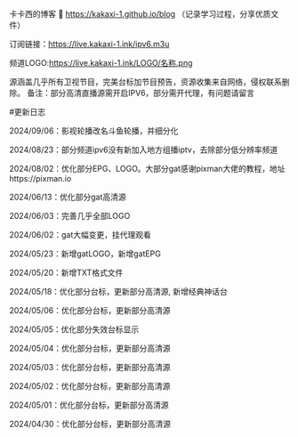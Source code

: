 卡卡西的博客 :link: https://kakaxi-1.github.io/blog （记录学习过程，分享优质文件）

订阅链接：https://live.kakaxi-1.ink/ipv6.m3u

频道LOGO:https://live.kakaxi-1.ink/LOGO/名称.png

源涵盖几乎所有卫视节目，完美台标加节目预告，资源收集来自网络，侵权联系删除。
备注：部分高清直播源需开启IPV6，部分需开代理，有问题请留言

#更新日志

2024/09/06：影视轮播改名斗鱼轮播，并细分化

2024/08/23：部分频道ipv6没有新加入地方组播iptv，去除部分低分辨率频道

2024/08/02：优化部分EPG、LOGO。大部分gat感谢pixman大佬的教程，地址https://pixman.io

2024/06/13：优化部分gat高清源

2024/06/03：完善几乎全部LOGO

2024/06/02：gat大幅变更，挂代理观看

2024/05/23：新增gatLOGO，新增gatEPG

2024/05/20：新增TXT格式文件

2024/05/18：优化部分台标，更新部分高清源, 新增经典神话台

2024/05/06：优化部分台标，更新部分高清源

2024/05/05：优化部分失效台标显示

2024/05/04：优化部分台标，更新部分高清源

2024/05/03：优化部分台标，更新部分高清源

2024/05/02：优化部分台标，更新部分高清源

2024/05/01：优化部分台标，更新部分高清源

2024/04/30：优化部分台标，更新部分高清源
